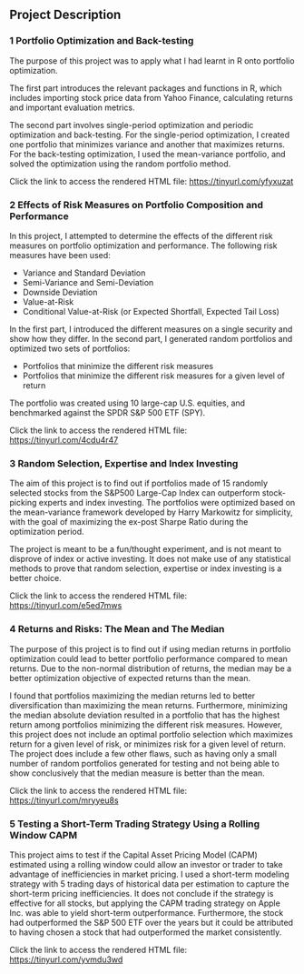 ## Project Description

### 1 Portfolio Optimization and Back-testing

The purpose of this project was to apply what I had learnt in R onto portfolio optimization.  

The first part introduces the relevant packages and functions in R, which includes importing stock price data from Yahoo Finance,
calculating returns and important evaluation metrics.  

The second part involves single-period optimization and periodic optimization and back-testing.
For the single-period optimization, I created one portfolio that minimizes variance and another that maximizes returns.
For the back-testing optimization, I used the mean-variance portfolio, and solved the optimization using the random
portfolio method.  

Click the link to access the rendered HTML file: https://tinyurl.com/yfyxuzat

### 2 Effects of Risk Measures on Portfolio Composition and Performance

In this project, I attempted to determine the effects of the different risk measures on portfolio optimization and performance. The following risk measures have been used:  

- Variance and Standard Deviation
- Semi-Variance and Semi-Deviation
- Downside Deviation
- Value-at-Risk
- Conditional Value-at-Risk (or Expected Shortfall, Expected Tail Loss)

In the first part, I introduced the different measures on a single security and show how they differ. In the second part, I generated random portfolios and optimized two sets of portfolios:  

- Portfolios that minimize the different risk measures
- Portfolios that minimize the different risk measures for a given level of return

The portfolio was created using 10 large-cap U.S. equities, and benchmarked against the SPDR S&P 500 ETF (SPY).  

Click the link to access the rendered HTML file: https://tinyurl.com/4cdu4r47  

### 3 Random Selection, Expertise and Index Investing

The aim of this project is to find out if portfolios made of 15 randomly selected stocks from the S&P500 Large-Cap Index
can outperform stock-picking experts and index investing. The portfolios were optimized based on the mean-variance framework
developed by Harry Markowitz for simplicity, with the goal of maximizing the ex-post Sharpe Ratio during the optimization period.  

The project is meant to be a fun/thought experiment, and is not meant to disprove of index or active investing. It does not
make use of any statistical methods to prove that random selection, expertise or index investing is a better choice.  

Click the link to access the rendered HTML file: https://tinyurl.com/e5ed7mws

### 4 Returns and Risks: The Mean and The Median

The purpose of this project is to find out if using median returns in portfolio optimization could lead to better portfolio 
performance compared to mean returns. Due to the non-normal distribution of returns, the median may be a better optimization 
objective of expected returns than the mean.  

I found that portfolios maximizing the median returns led to better diversification than maximizing the mean returns. 
Furthermore, minimizing the median absolute deviation resulted in a portfolio that has the highest return among portfolios 
minimizing the different risk measures. However, this project does not include an optimal portfolio selection which maximizes 
return for a given level of risk, or minimizes risk for a given level of return. The project does include a few other flaws, 
such as having only a small number of random portfolios generated for testing and not being able to show conclusively that 
the median measure is better than the mean.  

Click the link to access the rendered HTML file: https://tinyurl.com/mryyeu8s

### 5 Testing a Short-Term Trading Strategy Using a Rolling Window CAPM

This project aims to test if the Capital Asset Pricing Model (CAPM) estimated using a rolling window could allow an investor 
or trader to take advantage of inefficiencies in market pricing. I used a short-term modeling strategy with 5 trading days of 
historical data per estimation to capture the short-term pricing inefficiencies. It does not conclude if the strategy is effective 
for all stocks, but applying the CAPM trading strategy on Apple Inc. was able to yield short-term outperformance. Furthermore, the 
stock had outperformed the S&P 500 ETF over the years but it could be attributed to having chosen a stock that had outperformed 
the market consistently.  

Click the link to access the rendered HTML file: https://tinyurl.com/yvmdu3wd
